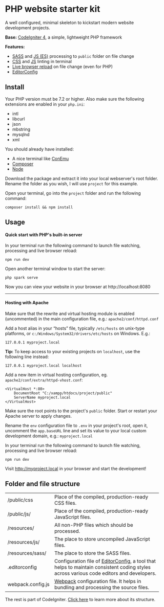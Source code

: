 
# PHP website starter kit
A well configured, minimal skeleton to kickstart modern website development projects.

**Base:** [CodeIgniter 4](https://codeigniter.com/), a simple, lightweight PHP framework

**Features:**

- [SASS](https://sass-lang.com/) and [JS (ES)](https://babeljs.io/) processing to `public` folder on file change
- [CSS](https://stylelint.io/) and [JS](https://eslint.org/) linting in terminal
- [Live browser reload](https://www.browsersync.io/) on file change (even for PHP)
- [EditorConfig](https://editorconfig.org/)

## Install
Your PHP version must be 7.2 or higher. Also make sure the following extensions are enabled in your `php.ini`:
- intl
- libcurl
- json
- mbstring
- mysqlnd
- xml


You should already have installed:
- A nice terminal like [ConEmu](https://conemu.github.io/)
- [Composer](https://getcomposer.org/)
- [Node](https://nodejs.org/en/download/)

Download the package and extract it into your local webserver's root folder. Rename the folder as you wish, I will use `project` for this example.

Open your terminal, go into the `project` folder and run the following command:

`composer install && npm install`

## Usage
#### Quick start with PHP's built-in server
In your terminal run the following command to launch file watching, processing and live browser reload:

`npm run dev`

Open another terminal window to start the server:

`php spark serve`

Now you can view your website in your browser at http://localhost:8080

---
#### Hosting with Apache
Make sure that the rewrite and virtual hosting module is enabled (uncommented) in the main configuration file, e.g.: `apache2/conf/httpd.conf`

Add a host alias in your “hosts” file, typically `/etc/hosts` on unix-type platforms, or `c:/Windows/System32/drivers/etc/hosts` on Windows. E.g.:

`127.0.0.1 myproject.local`

**Tip:** To keep access to your existing projects on `localhost`, use the following line instead:

`127.0.0.1 myproject.local localhost`

Add a new item in virtual hosting configuration, eg. `apache2/conf/extra/httpd-vhost.conf`:
```
<VirtualHost *:80>
    DocumentRoot "C:/xampp/htdocs/project/public"
    ServerName myproject.local
</VirtualHost>
```
Make sure the root points to the project's `public` folder. Start or restart your Apache server to apply changes.


Rename the `env` configuration file to `.env`  in your project's root, open it, uncomment the `app.baseURL` line and set its value to your local custom development domain, e.g.: `myproject.local`

In your terminal run the following command to launch file watching, processing and live browser reload:

`npm run dev`

Visit http://myproject.local in your browser and start the development!

## Folder and file structure
|  |  |
|--|--|
| /public/css | Place of the compiled, production-ready CSS files. |
| /public/js/ | Place of the compiled, production-ready JavaScript files. |
| /resources/ | All non-PHP files which should be processed. |
| /resources/js/ | The place to store uncompiled JavaScript files. |
| /resources/sass/ | The place to store the SASS files. |
| .editorconfig | Configuration file of [EditorConfig](https://editorconfig.org/), a tool that helps to maintain consistent coding styles across various code editors and developers. |
| webpack.config.js | [Webpack](https://webpack.js.org/) configuration file. It helps in bundling and processing the source files. |



The rest is part of CodeIgniter. [Click here](https://codeigniter4.github.io/userguide/concepts/structure.html) to learn more about its structure.
